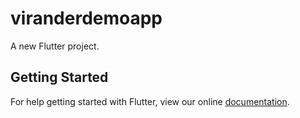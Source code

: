 # viranderdemoapp

A new Flutter project.

## Getting Started

For help getting started with Flutter, view our online
[documentation](https://flutter.io/).
